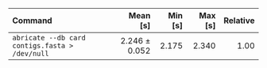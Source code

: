 | Command | Mean [s] | Min [s] | Max [s] | Relative |
|:---|---:|---:|---:|---:|
| `abricate --db card contigs.fasta > /dev/null` | 2.246 ± 0.052 | 2.175 | 2.340 | 1.00 |
